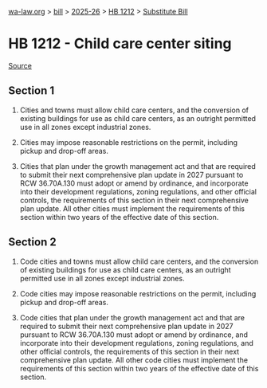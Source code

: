 [wa-law.org](/) > [bill](/bill/) > [2025-26](/bill/2025-26/) > [HB 1212](/bill/2025-26/hb/1212/) > [Substitute Bill](/bill/2025-26/hb/1212/S/)

# HB 1212 - Child care center siting

[Source](http://lawfilesext.leg.wa.gov/biennium/2025-26/Pdf/Bills/House%20Bills/1212-S.pdf)

## Section 1
1. Cities and towns must allow child care centers, and the conversion of existing buildings for use as child care centers, as an outright permitted use in all zones except industrial zones.

2. Cities may impose reasonable restrictions on the permit, including pickup and drop-off areas.

3. Cities that plan under the growth management act and that are required to submit their next comprehensive plan update in 2027 pursuant to RCW 36.70A.130 must adopt or amend by ordinance, and incorporate into their development regulations, zoning regulations, and other official controls, the requirements of this section in their next comprehensive plan update. All other cities must implement the requirements of this section within two years of the effective date of this section.

## Section 2
1. Code cities and towns must allow child care centers, and the conversion of existing buildings for use as child care centers, as an outright permitted use in all zones except industrial zones.

2. Code cities may impose reasonable restrictions on the permit, including pickup and drop-off areas.

3. Code cities that plan under the growth management act and that are required to submit their next comprehensive plan update in 2027 pursuant to RCW 36.70A.130 must adopt or amend by ordinance, and incorporate into their development regulations, zoning regulations, and other official controls, the requirements of this section in their next comprehensive plan update. All other code cities must implement the requirements of this section within two years of the effective date of this section.
